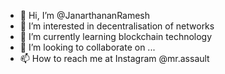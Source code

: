 - 👋 Hi, I’m @JanarthananRamesh
- 👀 I’m interested in decentralisation of networks
- 🌱 I’m currently learning blockchain technology
- 💞️ I’m looking to collaborate on ...
- 📫 How to reach me at Instagram @mr.assault
 

<!---
JanarthananRamesh/JanarthananRamesh is a ✨ special ✨ repository because its `README.md` (this file) appears on your GitHub profile.
You can click the Preview link to take a look at your changes.
--->
